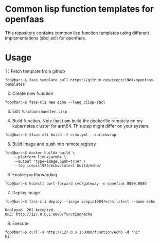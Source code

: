 # Common lisp function templates for openfaas

This repository contains common lisp function templates using
different implementations (sbcl,ecl) for openfaas.

# Usage

1 ) Fetch template from github
```console
foo@bar:~$ faas template pull https://github.com/icepic1984/openfaas-templates
```

2) Create new function
```console
foo@bar:~$ faas-cli new echo --lang clisp-sbcl
```

3) Edit `function\handler.lisp`

4) Build function. Note that i am build the dockerfile remotely on my kubernetes cluster for arm64. This step might differ on your system.

```console
foo@bar:~$ $faas-cli build -f echo.yml --shrinkwrap
```

5) Build image and push into remote registry
```console
foo@bar:~$ docker buildx build \
	--platform linux/arm64 \
	--output "type=image,push=true" \
	--tag icepic1984/echo:latest build/echo/
```

6) Enable portforwarding

```console
foo@bar:~$ kubectl port-forward svc/gateway -n openfaas 8080:8080
```

7) Deploy image

```console
foo@bar:~$ faas-cli deploy --image icepic1984/echo:latest --name echo

Deployed. 202 Accepted.
URL: http://127.0.0.1:8080/function/echo
```

8) Execute

```console
foo@bar:~$ curl -s http://127.0.0.1:8080/function/echo -d "hi"
hi
```
